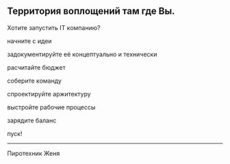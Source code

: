 ## Территория воплощений там где Вы.

Хотите запустить IT компанию?

начните с идеи

задокументируйте её концептуально и технически

расчитайте бюджет

соберите команду 

спроектируйте аржитектуру

выстройте рабочие процессы

зарядите баланс

пуск!

<hr/>
Пиротехник Женя
